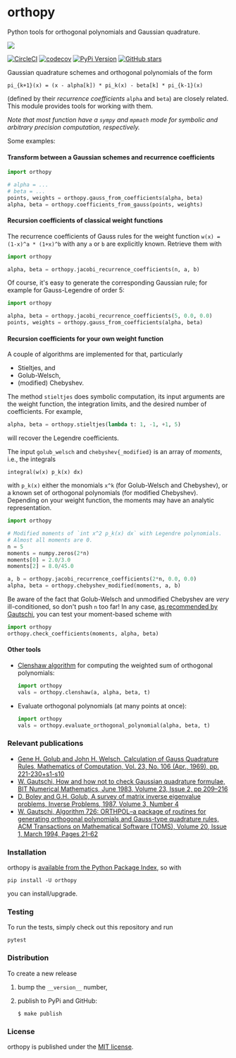 # orthopy

Python tools for orthogonal polynomials and Gaussian quadrature.

![](https://nschloe.github.io/orthopy/orthopy.png)

[![CircleCI](https://img.shields.io/circleci/project/github/nschloe/orthopy/master.svg)](https://circleci.com/gh/nschloe/orthopy/tree/master)
[![codecov](https://codecov.io/gh/nschloe/orthopy/branch/master/graph/badge.svg)](https://codecov.io/gh/nschloe/orthopy)
[![PyPi Version](https://img.shields.io/pypi/v/orthopy.svg)](https://pypi.python.org/pypi/orthopy)
[![GitHub stars](https://img.shields.io/github/stars/nschloe/orthopy.svg?style=social&label=Stars&maxAge=2592000)](https://github.com/nschloe/orthopy)

Gaussian quadrature schemes and orthogonal polynomials of the form
```
pi_{k+1}(x) = (x - alpha[k]) * pi_k(x) - beta[k] * pi_{k-1}(x)
```
(defined by their _recurrence coefficients_ `alpha` and `beta`) are closely
related. This module provides tools for working with them.

_Note that most function have a `sympy` and `mpmath` mode for symbolic and
arbitrary precision computation, respectively._

Some examples:

#### Transform between a Gaussian schemes and recurrence coefficients
```python
import orthopy

# alpha = ...
# beta = ...
points, weights = orthopy.gauss_from_coefficients(alpha, beta)
alpha, beta = orthopy.coefficients_from_gauss(points, weights)
```

#### Recursion coefficients of classical weight functions

The recurrence coefficients of Gauss rules for the weight function
`w(x) = (1-x)^a * (1+x)^b` with any `a` or `b` are explicitly known. Retrieve
them with
```python
import orthopy

alpha, beta = orthopy.jacobi_recurrence_coefficients(n, a, b)
```
Of course, it's easy to generate the corresponding Gaussian rule; for example
for Gauss-Legendre of order 5:
```python
import orthopy

alpha, beta = orthopy.jacobi_recurrence_coefficients(5, 0.0, 0.0)
points, weights = orthopy.gauss_from_coefficients(alpha, beta)
```

#### Recursion coefficients for your own weight function

A couple of algorithms are implemented for that, particularly

  * Stieltjes, and
  * Golub-Welsch,
  * (modified) Chebyshev.

The method `stieltjes` does symbolic computation, its input arguments are the
weight function, the integration limits, and the desired number of
coefficients. For example,
```python
alpha, beta = orthopy.stieltjes(lambda t: 1, -1, +1, 5)
```
will recover the Legendre coefficients.

The input `golub_welsch` and `chebyshev{_modified}` is an array of _moments_,
i.e., the integrals
```
integral(w(x) p_k(x) dx)
```
with `p_k(x)` either the monomials `x^k` (for Golub-Welsch and Chebyshev), or
a known set of orthogonal polynomials (for modified Chebyshev). Depending on
your weight function, the moments may have an analytic representation.

```python
import orthopy

# Modified moments of `int x^2 p_k(x) dx` with Legendre polynomials.
# Almost all moments are 0.
n = 5
moments = numpy.zeros(2*n)
moments[0] = 2.0/3.0
moments[2] = 8.0/45.0

a, b = orthopy.jacobi_recurrence_coefficients(2*n, 0.0, 0.0)
alpha, beta = orthopy.chebyshev_modified(moments, a, b)
```

Be aware of the fact that Golub-Welsch and unmodified Chebyshev are _very_
ill-conditioned, so don't push `n` too far! In any case, [as recommended by
Gautschi](https://doi.org/10.1007/BF02218441), you can test your
moment-based scheme with
```python
import orthopy
orthopy.check_coefficients(moments, alpha, beta)
```

#### Other tools

* [Clenshaw algorithm](https://en.wikipedia.org/wiki/Clenshaw_algorithm) for
  computing the weighted sum of orthogonal polynomials:
  ```python
  import orthopy
  vals = orthopy.clenshaw(a, alpha, beta, t)
  ```
* Evaluate orthogonal polynomials (at many points at once):
  ```python
  import orthopy
  vals = orthopy.evaluate_orthogonal_polynomial(alpha, beta, t)
  ```

### Relevant publications

 * [Gene H. Golub and John H. Welsch, Calculation of Gauss Quadrature Rules, Mathematics of Computation, Vol. 23, No. 106 (Apr., 1969), pp. 221-230+s1-s10](https://dx.doi.org/10.2307/2004418)
 * [W. Gautschi, How and how not to check Gaussian quadrature formulae, BIT Numerical Mathematics, June 1983, Volume 23, Issue 2, pp 209–216](https://doi.org/10.1007/BF02218441)
 * [D. Boley and G.H. Golub, A survey of matrix inverse eigenvalue problems, Inverse Problems, 1987, Volume 3, Number 4](https://doi.org/10.1088/0266-5611/3/4/010)
 * [W. Gautschi, Algorithm 726: ORTHPOL–a package of routines for generating orthogonal polynomials and Gauss-type quadrature rules, ACM Transactions on Mathematical Software (TOMS), Volume 20, Issue 1, March 1994, Pages 21-62](http://doi.org/10.1145/174603.174605)


### Installation

orthopy is [available from the Python Package Index](https://pypi.python.org/pypi/orthopy/), so with
```
pip install -U orthopy
```
you can install/upgrade.

### Testing

To run the tests, simply check out this repository and run
```
pytest
```

### Distribution

To create a new release

1. bump the `__version__` number,

2. publish to PyPi and GitHub:
    ```
    $ make publish
    ```

### License
orthopy is published under the [MIT license](https://en.wikipedia.org/wiki/MIT_License).
